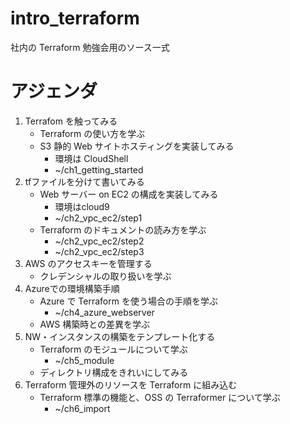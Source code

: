 # intro_terraform
社内の Terraform 勉強会用のソース一式

# アジェンダ
1. Terrafom を触ってみる
    - Terraform の使い方を学ぶ
    - S3 静的 Web サイトホスティングを実装してみる
        - 環境は CloudShell
        - ~/ch1_getting_started
1. tfファイルを分けて書いてみる
    - Web サーバー on EC2 の構成を実装してみる
        - 環境はcloud9
        - ~/ch2_vpc_ec2/step1
    - Terraform のドキュメントの読み方を学ぶ
        - ~/ch2_vpc_ec2/step2
        - ~/ch2_vpc_ec2/step3
1. AWS のアクセスキーを管理する
    - クレデンシャルの取り扱いを学ぶ
1. Azureでの環境構築手順
    - Azure で Terraform を使う場合の手順を学ぶ
        - ~/ch4_azure_webserver
    - AWS 構築時との差異を学ぶ
1. NW・インスタンスの構築をテンプレート化する
    - Terraform のモジュールについて学ぶ
        - ~/ch5_module
    - ディレクトリ構成をきれいにしてみる
1. Terraform 管理外のリソースを Terraform に組み込む
    - Terraform 標準の機能と、OSS の Terraformer について学ぶ
        - ~/ch6_import